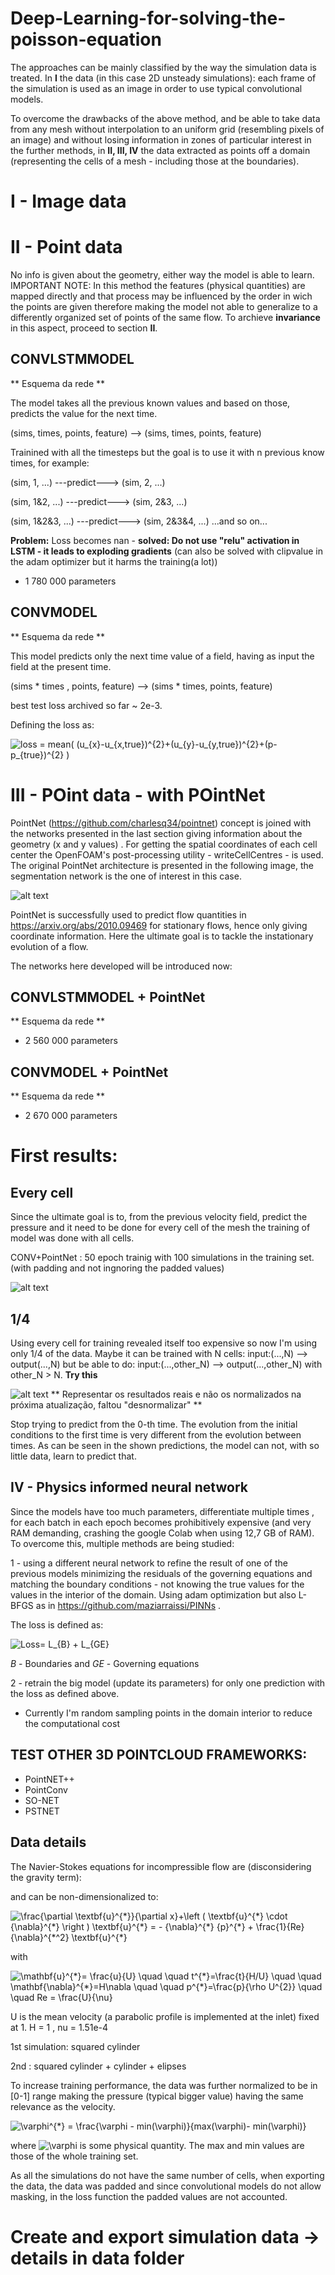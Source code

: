 # Deep-Learning-for-solving-the-poisson-equation

The approaches can be mainly classified by the way the simulation data is treated. 
In **I** the data (in this case 2D unsteady simulations): each frame of the simulation is used as an image in order to use typical convolutional models.

To overcome the drawbacks of the above method, and be able to take data from any mesh without interpolation to an uniform grid (resembling pixels of an image) and without losing information in zones of particular interest in the further methods, in **II, III, IV** the data extracted as points off a domain (representing the cells of a mesh - including those at the boundaries).

# I - Image data

# II - Point data

No info is given about the geometry, either way the model is able to learn. 
IMPORTANT NOTE: In this method the features (physical quantities) are mapped directly and that process may be influenced by the order in wich the points are given therefore making the model not able to generalize to a differently organized set of points of the same flow. To archieve **invariance** in this aspect, proceed to section **II**. 

## CONVLSTMMODEL 

** Esquema da rede **

The model takes all the previous known values and based on those, predicts the value for the next time. 

(sims, times, points, feature) --> (sims, times, points, feature)

Trainined with all the timesteps but the goal is to use it with n previous know times, for example:

(sim, 1, ...) ---predict---> (sim, 2, ...) 

(sim, 1&2, ...) ---predict---> (sim, 2&3, ...)

(sim, 1&2&3, ...) ---predict---> (sim, 2&3&4, ...) ...and so on...

**Problem:**  Loss becomes nan - **solved: Do not use "relu" activation in LSTM - it leads to exploding gradients** (can also be solved with clipvalue in the adam optimizer but it harms the training(a lot))

- 1 780 000 parameters

## CONVMODEL 

** Esquema da rede **

This model predicts only the next time value of a field, having as input the field at the present time.

(sims * times , points, feature) --> (sims * times, points, feature)

best test loss archived so far ~ 2e-3.   

Defining the loss as:

<img src="https://latex.codecogs.com/svg.image?loss&space;=&space;mean(&space;(u_{x}-u_{x,true})^{2}&plus;(u_{y}-u_{y,true})^{2}&plus;(p-p_{true})^{2}&space;)" title="loss = mean( (u_{x}-u_{x,true})^{2}+(u_{y}-u_{y,true})^{2}+(p-p_{true})^{2} )" />

# III -  POint data - with POintNet

PointNet (https://github.com/charlesq34/pointnet) concept is joined with the networks presented in the last section giving information about the geometry (x and y values) . For getting the spatial coordinates of each cell center the OpenFOAM's post-processing utility - writeCellCentres - is used. The original PointNet architecture is presented in the following image, the segmentation network is the one of interest in this case.

![alt text](http://stanford.edu/~rqi/pointnet/images/pointnet.jpg)

PointNet is successfully used to predict flow quantities in https://arxiv.org/abs/2010.09469 for stationary flows, hence only giving coordinate information. Here the ultimate goal is to tackle the instationary evolution of a flow.

The networks here developed will be introduced now:

## CONVLSTMMODEL + PointNet 

** Esquema da rede **

- 2 560 000 parameters

## CONVMODEL + PointNet 

** Esquema da rede **

- 2 670 000 parameters

# First results: 

## Every cell

Since the ultimate goal is to, from the previous velocity field, predict the pressure and it need to be done for every cell of the mesh the training of model was done with all cells. 

CONV+PointNet : 50 epoch trainig with 100 simulations in the training set. (with padding and not ingnoring the padded values)

![alt text](https://github.com/pauloacs/Deep-Learning-for-solving-the-poisson-equation/blob/main/ux_movie.gif)

## 1/4 

Using every cell for training revealed itself too expensive so now I'm using only 1/4 of the data. 
Maybe it can be trained with N cells:  input:(...,N) --> output(...,N) but be able to do:  input:(...,other_N) --> output(...,other_N) with other_N > N. **Try this**

![alt text](https://github.com/pauloacs/Deep-Learning-for-solving-the-poisson-equation/blob/main/images/ux_movie%20(1).gif)
**  Representar os resultados reais e não os normalizados na próxima atualização, faltou "desnormalizar" ** 

Stop trying to predict from the 0-th time. The evolution from the initial conditions to the first time is very different from the evolution between times. As can be seen in the shown predictions, the model can not, with so little data, learn to predict that.


## IV - Physics informed neural network

Since the models have too much parameters, differentiate multiple times , for each batch in each epoch becomes prohibitively expensive (and very RAM demanding, crashing the google Colab when using 12,7 GB of RAM). To overcome this, multiple methods are being studied:

1 - using a different neural network to refine the result of one of the previous models minimizing the residuals of the governing equations and matching the boundary conditions - not knowing the true values for the values in the interior of the domain. Using adam optimization but also L-BFGS as in https://github.com/maziarraissi/PINNs .

The loss is defined as:

<img src="https://latex.codecogs.com/svg.image?&space;&space;&space;&space;&space;&space;&space;Loss=&space;L_{B}&space;&plus;&space;L_{GE}" title=" Loss= L_{B} + L_{GE}" />

*B* - Boundaries and *GE* - Governing equations

2 - retrain the big model (update its parameters) for only one prediction with the loss as defined above.


- Currently I'm random sampling points in the domain interior to reduce the computational cost

## TEST OTHER 3D POINTCLOUD FRAMEWORKS:

- PointNET++
- PointConv
- SO-NET
- PSTNET


## Data details

The Navier-Stokes equations for incompressible flow are (disconsidering the gravity term):



and can be non-dimensionalized to:

<img src="https://latex.codecogs.com/svg.image?\frac{\partial&space;\textbf{u}^{*}}{\partial&space;x}&plus;\left&space;(&space;\textbf{u}^{*}&space;\cdot&space;{\nabla}^{*}&space;\right&space;)&space;\textbf{u}^{*}&space;=&space;-&space;{\nabla}^{*}&space;{p}^{*}&space;&plus;&space;\frac{1}{Re}&space;{\nabla}^{*^2}&space;\textbf{u}^{*}" title="\frac{\partial \textbf{u}^{*}}{\partial x}+\left ( \textbf{u}^{*} \cdot {\nabla}^{*} \right ) \textbf{u}^{*} = - {\nabla}^{*} {p}^{*} + \frac{1}{Re} {\nabla}^{*^2} \textbf{u}^{*}" />

with  

<img src="https://latex.codecogs.com/svg.image?\mathbf{u}^{*}=&space;\frac{u}{U}&space;&space;\quad&space;\quad&space;t^{*}=\frac{t}{H/U}&space;\quad&space;\quad&space;\mathbf{\nabla}^{*}=H\nabla&space;\quad&space;\quad&space;p^{*}=\frac{p}{\rho&space;U^{2}}&space;\quad&space;\quad&space;Re&space;=&space;\frac{U}{\nu}&space;&space;" title="\mathbf{u}^{*}= \frac{u}{U} \quad \quad t^{*}=\frac{t}{H/U} \quad \quad \mathbf{\nabla}^{*}=H\nabla \quad \quad p^{*}=\frac{p}{\rho U^{2}} \quad \quad Re = \frac{U}{\nu} " />

U is the mean velocity (a parabolic profile is implemented at the inlet) fixed at 1. 
H = 1 , nu = 1.51e-4 

1st simulation: squared cylinder 

2nd : squared cylinder  + cylinder + elipses


To increase training performance, the data was further normalized to be in [0-1] range making the pressure (typical bigger value) having the same relevance as the velocity. 

<img src="https://latex.codecogs.com/svg.image?\varphi^{*}&space;=&space;\frac{\varphi&space;-&space;min(\varphi)}{max(\varphi)-&space;min(\varphi)}" title="\varphi^{*} = \frac{\varphi - min(\varphi)}{max(\varphi)- min(\varphi)}" />

where <img src="https://latex.codecogs.com/svg.image?\varphi" title="\varphi" /> is some physical quantity. The max and min values are those of the whole training set. 

As all the simulations do not have the same number of cells, when exporting the data, the data was padded and since convolutional models do not allow masking, in the loss function the padded values are not accounted. 


# Create and export simulation data -> details in data folder
